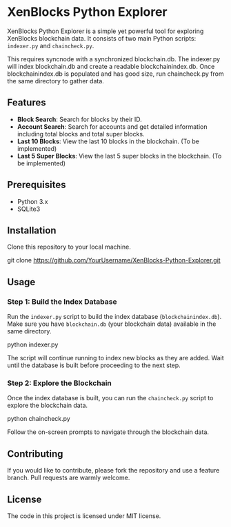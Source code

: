 # XenBlocks Python Explorer

XenBlocks Python Explorer is a simple yet powerful tool for exploring XenBlocks blockchain data. It consists of two main Python scripts: `indexer.py` and `chaincheck.py`.

This requires syncnode with a synchronized blockchain.db. The indexer.py will index blockchain.db and create a readable blockchainindex.db. Once blockchainindex.db is populated and has good size, run chaincheck.py from the same directory to gather data. 



## Features

- **Block Search**: Search for blocks by their ID.
- **Account Search**: Search for accounts and get detailed information including total blocks and total super blocks.
- **Last 10 Blocks**: View the last 10 blocks in the blockchain. (To be implemented)
- **Last 5 Super Blocks**: View the last 5 super blocks in the blockchain. (To be implemented)

## Prerequisites

- Python 3.x
- SQLite3

## Installation

Clone this repository to your local machine.

git clone https://github.com/YourUsername/XenBlocks-Python-Explorer.git


## Usage

### Step 1: Build the Index Database

Run the `indexer.py` script to build the index database (`blockchainindex.db`). Make sure you have `blockchain.db` (your blockchain data) available in the same directory.

python indexer.py

The script will continue running to index new blocks as they are added. Wait until the database is built before proceeding to the next step.

### Step 2: Explore the Blockchain

Once the index database is built, you can run the `chaincheck.py` script to explore the blockchain data.

python chaincheck.py


Follow the on-screen prompts to navigate through the blockchain data.

## Contributing

If you would like to contribute, please fork the repository and use a feature branch. Pull requests are warmly welcome.

## License

The code in this project is licensed under MIT license.
